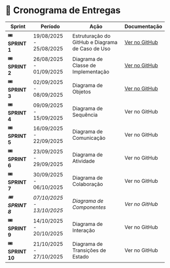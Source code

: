 <h1> 📅 Cronograma de Entregas </h1>


| Sprint | Período | Ação | Documentação |
|---|---|---|---|
| 🎟️ **SPRINT 1** | 19/08/2025 - 25/08/2025 | Estruturação do GitHub e Diagrama de Caso de Uso | [Ver no GitHub](https://github.com/vanessascarin/helpbox-psoo/tree/main/DIAGRAMAS%20UML/Casos%20de%20Uso)
| 🎟️ **SPRINT 2** | 26/08/2025 - 01/09/2025 | Diagrama de Classe de Implementação | [Ver no GitHub](https://github.com/vanessascarin/helpbox-psoo/tree/main/DIAGRAMAS%20UML/Classe)
| 🎟️ **SPRINT 3** | 02/09/2025 - 08/09/2025 | Diagrama de Objetos| [Ver no GitHub](https://github.com/vanessascarin/helpbox-psoo/tree/main/DIAGRAMAS%20UML/Objeto)
| 🎟️ **SPRINT 4** | 09/09/2025 - 15/09/2025 | Diagrama de Sequência| Ver no GitHub
| 🎟️ **SPRINT 5** | 16/09/2025 - 22/09/2025 | Diagrama de Comunicação | Ver no GitHub
| 🎟️ **SPRINT 6** | 23/09/2025 - 29/09/2025 | Diagrama de Atividade | Ver no GitHub
| 🎟️ **SPRINT 7** | 30/09/2025 - 06/10/2025 | Diagrama de Colaboração| Ver no GitHub
| *🎟️ **SPRINT 8*** | *07/10/2025 - 13/10/2025* | *Diagrama de Componentes*| *Ver no GitHub*
| 🎟️ **SPRINT 9** | 14/10/2025 - 20/10/2025 | Diagrama de Interação| Ver no GitHub
| 🎟️ **SPRINT 10** | 21/10/2025 - 27/10/2025| Diagrama de Transições de Estado | Ver no GitHub
